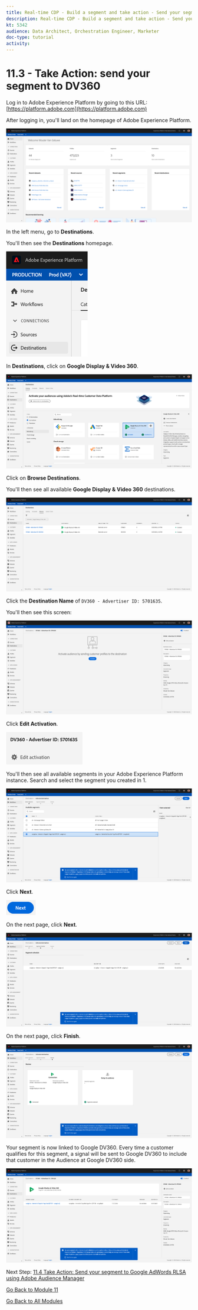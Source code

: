 ```yaml
---
title: Real-time CDP - Build a segment and take action - Send your segment to DV360
description: Real-time CDP - Build a segment and take action - Send your segment to DV360
kt: 5342
audience: Data Architect, Orchestration Engineer, Marketer
doc-type: tutorial
activity: 
---
```


# 11.3 - Take Action: send your segment to DV360

Log in to Adobe Experience Platform by going to this URL: [https://platform.adobe.com](https://platform.adobe.com)

After logging in, you'll land on the homepage of Adobe Experience Platform.

![Data Ingestion](./images/home.png)

In the left menu, go to **Destinations**.

You'll then see the **Destinations** homepage.

![RTCDP](./images/rtcdpmenudest.png)

In **Destinations**, click on **Google Display & Video 360**.

![RTCDP](./images/rtcdpgoogleseg.png)

Click on **Browse Destinations**.

You'll then see all available **Google Display & Video 360** destinations.

![RTCDP](./images/rtcdpgoogledest.png)

Click the **Destination Name** of `DV360 - Advertiser ID: 5701635`.

You'll then see this screen:

![RTCDP](./images/rtcdpgoogledest1.png)

Click **Edit Activation**.

![RTCDP](./images/rtcdpactivate.png)

You'll then see all available segments in your Adobe Experience Platform instance. Search and select the segment you created in 1.

![RTCDP](./images/rtcdpactivateseg.png)

Click **Next**.

![RTCDP](./images/rtcdpnext.png)

On the next page, click **Next**.

![RTCDP](./images/rtcdpnext1.png)

On the next page, click **Finish**.

![RTCDP](./images/rtcdpnext2.png)

Your segment is now linked to Google DV360. Every time a customer qualifies for this segment, a signal will be sent to Google DV360 to include that customer in the Audience at Google DV360 side.

![RTCDP](./images/rtcdpnext3.png)

Next Step: [11.4 Take Action: Send your segment to Google AdWords RLSA using Adobe Audience Manager](./ex4.md)

[Go Back to Module 11](./real-time-cdp-build-a-segment-take-action.md)

[Go Back to All Modules](../../overview.md)
